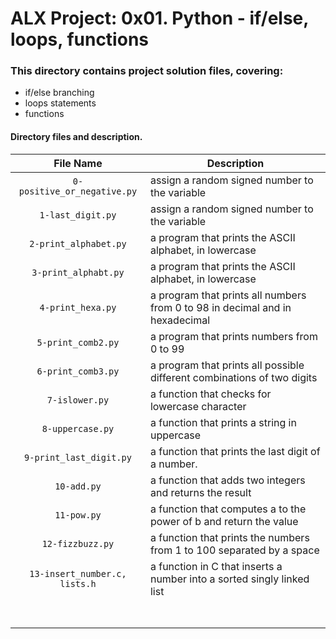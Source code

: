 # ALX Project: 0x01. Python - if/else, loops, functions
### This directory contains project solution files, covering:
+ if/else branching
+ loops statements
+ functions
#### Directory files and description.
|File Name  |Description  |
|:-----------:|----------------------|
| ` 0-positive_or_negative.py ` |assign a random signed number to the variable  |
| ` 1-last_digit.py ` |  assign a random signed number to the variable |
| ` 2-print_alphabet.py ` | a program that prints the ASCII alphabet, in lowercase |
| ` 3-print_alphabt.py ` |a program that prints the ASCII alphabet, in lowercase  |
| ` 4-print_hexa.py ` | a program that prints all numbers from 0 to 98 in decimal and in hexadecimal |
| ` 5-print_comb2.py ` | a program that prints numbers from 0 to 99 |
| ` 6-print_comb3.py ` | a program that prints all possible different combinations of two digits |
|  ` 7-islower.py `| a function that checks for lowercase character |
| ` 8-uppercase.py ` | a function that prints a string in uppercase |
|  ` 9-print_last_digit.py `| a function that prints the last digit of a number. |
|  ` 10-add.py `| a function that adds two integers and returns the result |
| ` 11-pow.py ` | a function that computes a to the power of b and return the value |
| ` 12-fizzbuzz.py ` | a function that prints the numbers from 1 to 100 separated by a space |
| ` 13-insert_number.c, lists.h ` | a function in C that inserts a number into a sorted singly linked list |
| `  ` |  |
|  `  `|  |
